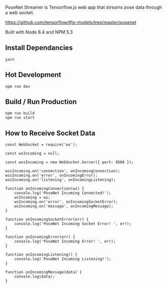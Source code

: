 PoseNet Streamer is Tensorflow.js web app that streams pose data through a web socket. 

https://github.com/tensorflow/tfjs-models/tree/master/posenet


Built with Node 8.4 and NPM 5.3

Install Dependancies
------------

    yarn

Hot Development
------------

    npm run dev

Build / Run Production
------------

    npm run build
    npm run start

How to Receive Socket Data
------------

    const WebSocket = require('ws');
    
    const wsIncoming = null;
    
    const wssIncoming = new WebSocket.Server({ port: 9500 });
    
    wssIncoming.on('connection', onIncomingConnection);
    wssIncoming.on('error', onIncomingError);
    wssIncoming.on('listening', onIncomingListening);

    function onIncomingConnection(ws) {
        console.log('PoseNet Incoming Connected!');
        wsIncoming = ws;
        wsIncoming.on('error', onIncomingSocketError);
        wsIncoming.on('message', onIncomingMessage);
    }

    function onIncomingSocketError(err) {
        console.log('PoseNet Incoming Socket Error! ', err);
    }

    function onIncomingError(err) {
        console.log('PoseNet Incoming Error! ', err);
    }

    function onIncomingListening() {
        console.log('PoseNet Incoming Listening!');
    }

    function onIncomingMessage(data) {
        console.log(data);
    }